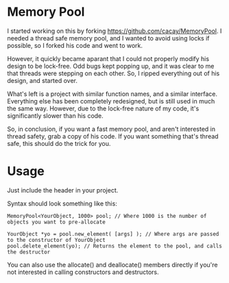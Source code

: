 # Memory Pool
I started working on this by forking https://github.com/cacay/MemoryPool.  I needed a thread safe memory pool, and I wanted to avoid using locks if possible, so I forked his code and went to work.  

However, it quickly became aparant that I could not properly modify his design to be lock-free.  Odd bugs kept popping up, and it was clear to me that threads were stepping on each other.  So, I ripped everything out of his design, and started over.  

What's left is a project with similar function names, and a similar interface.  Everything else has been completely redesigned, but is still used in much the same way.  However, due to the lock-free nature of my code, it's significantly slower than his code.  

So, in conclusion, if you want a fast memory pool, and aren't interested in thread safety, grab a copy of his code.  If you want something that's thread safe, this should do the trick for you.

# Usage
Just include the header in your project.

Syntax should look something like this:
```
MemoryPool<YourObject, 1000> pool; // Where 1000 is the number of objects you want to pre-allocate

YourObject *yo = pool.new_element( [args] ); // Where args are passed to the constructor of YourObject
pool.delete_element(yo); // Returns the element to the pool, and calls the destructor
```
You can also use the allocate() and deallocate() members directly if you're not interested in calling constructors and destructors.
